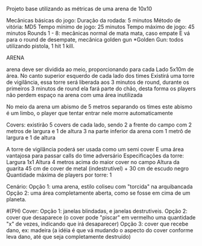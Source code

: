 Projeto base utilizando as métricas de uma arena de 10x10 

Mecânicas básicas do jogo:
Duração da rodada: 5 minutos
Método de vitória: MD5 
Tempo mínimo de jogo: 25 minutos
Tempo máximo de jogo: 45 minutos 
Rounds 1 - 8: mecânicas normal de mata mata, caso empate
E vá para o round de desempate, mecânica golden gun
*Golden Gun: todos utilizando pistola, 1 hit 1 kill. 

ARENA

arena deve ser dividida ao meio, proporcionando para cada
Lado 5x10m de área. 
No canto superior esquerdo de cada lado dos times
Existirá uma torre de vigilância, essa torre será 
liberada aos 3 minutos de round, durante os primeiros 
3 minutos de round ela fará parte do chão, desta forma
os players não perdem espaço na arena com uma área inutilizada

No meio da arena um abismo de 5 metros separando os times
este abismo é um limbo, o player que tentar entrar nele morre automaticamente 

Covers: existirão 5 covers de cada lado, 
sendo 2 a frente do campo com 2 metros de largura e 1 de altura
3 na parte inferior da arena com 1 metrô de largura e 1 de altura


A torre de vigilância poderá ser usada como um semi cover
E uma área vantajosa para passar calls do time adversário
Especificações da torre:
Largura 1x1 
Altura 4 metros acima do maior cover no campo
Altura da guarita 45 cm de cover de metal (indestrutível) + 30 cm de escudo negro
Quantidade máxima de players por torre: 1



Cenário: 
Opção 1: uma arena, estilo coliseu com "torcida" na arquibancada 
Opção 2: uma área completamente aberta, como se fosse em cima de um planeta. 


#(PH)
Cover: 
Opção 1: janelas blindadas, e janelas destrutiveis.
Opção 2: cover que desaparece (o cover pode "piscar" em vermelho uma quantidade "x" de vezes, indicando que irá desaparecer)
Opção 3: cover que recebe dano, ex: madeira  (a idéia é que vá mudando o aspecto do cover conforme leva dano, até que seja completamente destruído)
#

